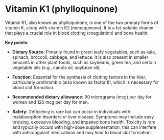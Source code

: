 [//]: # (source: ?)
[//]: # (aka: phylloquinone)
[//]: # (tags: vitamins)

# Vitamin K1 (phylloquinone)

Vitamin K1, also known as phylloquinone, is one of the two primary forms of vitamin K, along with vitamin K2 (menaquinone). It is a fat-soluble vitamin that plays a crucial role in blood clotting (coagulation) and bone health.

**Key points**:

* **Dietary Source**: Pimarily found in green leafy vegetables, such as kale, spinach, broccoli, cabbage, and lettuce. It is also present in smaller amounts in other plant foods, such as soybeans, green tea, and certain vegetable oils (e.g., canola oil, soybean oil).

* **Function**: Essential for the synthesis of clotting factors in the liver, particularly prothrombin (also known as factor II), which is necessary for blood clot formation.

* **Recommended dietary allowance**: 90 micrograms (mcg) per day for women and 120 mcg per day for men.

* **Safety**: Deficiency is rare but can occur in individuals with malabsorption disorders or liver disease. Symptoms may include easy bruising, excessive bleeding, and impaired bone health. Toxicity is rare and typically occurs with high-dose supplementation; this can interfere with anticoagulant medications and may lead to blood clot formation.
